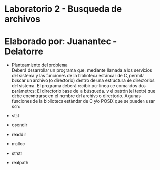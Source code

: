 # Laboratorio 2 - Busqueda de archivos
# Elaborado por: Juanantec - Delatorre

- Planteamiento del problema<br>
Deberá desarrollar un programa que, mediante llamada a los servicios del sistema
y las funciones de la biblioteca estándar de C, permita buscar un archivo (o
directorio) dentro de una estructura de directorios del sistema. El programa deberá
recibir por línea de comandos dos parámetros: El directorio base de la búsqueda,
y el patrón (el texto) que debe encontrarse en el nombre del archivo o directorio.
Algunas funciones de la biblioteca estándar de C y/o POSIX que se pueden usar son:<br>

- stat
- opendir
- readdir
- malloc
- strstr
- realpath
